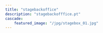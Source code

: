 ```yaml
---
title: "stagebackoffice"
description: "stagebackofffice.pt"
cascade:
    featured_image: "/jpg/stagebox_01.jpg"
---
```


